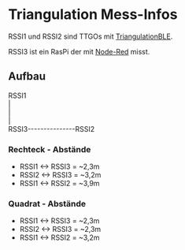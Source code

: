 # Triangulation Mess-Infos

RSSI1 und RSSI2 sind TTGOs mit [TriangulationBLE](../../Arduino/TriangulationBLE/TriangulationBLE.ino).

RSSI3 ist ein RasPi der mit [Node-Red](https://github.com/yossihard/node-red-contrib-blebeacon-scanner) misst.

## Aufbau

RSSI1  
|  
|  
|  
RSSI3---------------RSSI2

### Rechteck - Abstände

- RSSI1 <-> RSSI3 = ~2,3m
- RSSI2 <-> RSSI3 = ~3,2m
- RSSI1 <-> RSSI2 = ~3,9m

### Quadrat - Abstände

- RSSI1 <-> RSSI3 = ~2,3m
- RSSI2 <-> RSSI3 = ~2,3m
- RSSI1 <-> RSSI2 = ~3,2m
